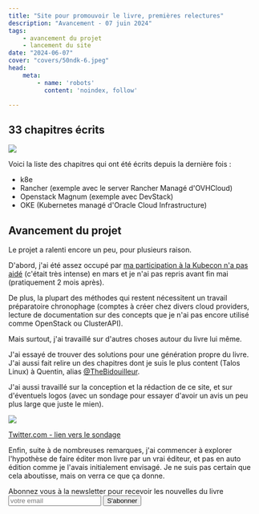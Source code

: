 ```yaml
---
title: "Site pour promouvoir le livre, premières relectures"
description: "Avancement - 07 juin 2024"
tags:
    - avancement du projet
    - lancement du site
date: "2024-06-07"
cover: "covers/50ndk-6.jpeg"
head:
    meta:
        - name: 'robots'
          content: 'noindex, follow'

---
```


## 33 chapitres écrits

![](https://geps.dev/progress/66)

Voici la liste des chapitres qui ont été écrits depuis la dernière fois :

* k8e
* Rancher (exemple avec le server Rancher Managé d'OVHCloud)
* Openstack Magnum (exemple avec DevStack)
* OKE (Kubernetes managé d'Oracle Cloud Infrastructure)

## Avancement du projet

Le projet a ralenti encore un peu, pour plusieurs raison. 

D'abord, j'ai été assez occupé par [ma participation à la Kubecon n'a pas aidé](https://blog.zwindler.fr/2024/03/22/kubecon-eu-2024-vendredi/) (c'était très intense) en mars et je n'ai pas repris avant fin mai (pratiquement 2 mois après).

De plus, la plupart des méthodes qui restent nécessitent un travail préparatoire chronophage (comptes à créer chez divers cloud providers, lecture de documentation sur des concepts que je n'ai pas encore utilisé comme OpenStack ou ClusterAPI).

Mais surtout, j'ai travaillé sur d'autres choses autour du livre lui même. 

J'ai essayé de trouver des solutions pour une génération propre du livre. J'ai aussi fait relire un des chapitres dont je suis le plus content (Talos Linux) à Quentin, alias [@TheBidouilleur](https://x.com/TheBidouilleur).

J'ai aussi travaillé sur la conception et la rédaction de ce site, et sur d'éventuels logos (avec un sondage pour essayer d'avoir un avis un peu plus large que juste le mien).

![](images/5-mois/sondage.png)

[Twitter.com - lien vers le sondage](https://x.com/zwindler/status/1799069433367027949)

Enfin, suite à de nombreuses remarques, j'ai commencer à explorer l'hypothèse de faire éditer mon livre par un vrai éditeur, et pas en auto édition comme je l'avais initialement envisagé. Je ne suis pas certain que cela aboutisse, mais on verra ce que ça donne.

<div class="rounded-2xl">
<div class="mx-auto max-w-[1330px] ">
<div class="max-w-screen-xl px-4 py-8 mx-auto flex items-center justify-center">
<div class="border border-slate-200 p-24 rounded-md bg-white shadow-md ">
<span class="text-3xl font-bold text-gray-700 ">Abonnez vous à la newsletter pour recevoir les nouvelles du livre</span>
<form action="https://rssfeedpulse.com/campaign/83cee038-722a-4fca-9e57-e8fc26326a06/subscribe" method="get" class="flex mt-10 gap-4">
<input name="email" autocomplete="email" type="email" placeholder="votre email" class="p-2 text-gray-700 w-full border border-slate-200" required>
<button class="bg-pink-500 font-bold text-2xl text-black w-full border border-slate-300 py-2 px-4 hover:bg-pink-600 hover:text-white transition-colors duration-200 ease-in-out rounded-md">S'abonner</button>
</form>
</div>
</div>
</div>
</div>
